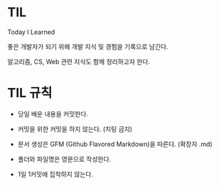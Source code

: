 # TIL
Today I Learned

좋은 개발자가 되기 위해 개발 지식 및 경험을 기록으로 남긴다.

알고리즘, CS, Web 관련 지식도 함께 정리하고자 한다. 

# TIL 규칙

- 당일 배운 내용을 커밋한다.

- 커밋을 위한 커밋을 하지 않는다. (치팅 금지)

- 문서 생성은 GFM (Github Flavored Markdown)을 따른다. (확장자 .md)

- 폴더와 파일명은 영문으로 작성한다.

- 1일 1커밋에 집착하지 않는다.

